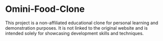 # Omini-Food-Clone
This project is a non-affiliated educational clone for personal learning and demonstration purposes. It is not linked to the original website and is intended solely for showcasing development skills and techniques.
